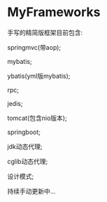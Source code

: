 # MyFrameworks
手写的精简版框架目前包含:

springmvc(带aop);

mybatis;

ybatis(yml版mybatis);

rpc;

jedis;

tomcat(包含nio版本);

springboot;

jdk动态代理;

cglib动态代理;

设计模式;

持续手动更新中...
